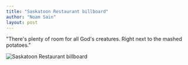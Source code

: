 ```yaml
---
title: "Saskatoon Restaurant billboard"
author: "Noam Sain"
layout: post
---
```


"There's plenty of room for all God's creatures. Right next to the mashed potatoes."

![Saskatoon Restaurant billboard](https://4.bp.blogspot.com/_8aN4krk1nsk/S234YmA21cI/AAAAAAAAAXk/0DkhKkjEElM/s1600/image-14.jpg "Saskatoon Restaurant billboard")
